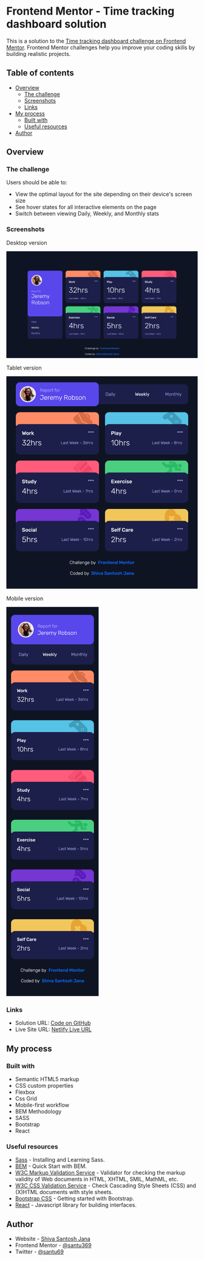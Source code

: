 # Frontend Mentor - Time tracking dashboard solution

This is a solution to the [Time tracking dashboard challenge on Frontend Mentor](https://www.frontendmentor.io/challenges/time-tracking-dashboard-UIQ7167Jw). Frontend Mentor challenges help you improve your coding skills by building realistic projects.

## Table of contents

- [Overview](#overview)
  - [The challenge](#the-challenge)
  - [Screenshots](#screenshots)
  - [Links](#links)
- [My process](#my-process)
  - [Built with](#built-with)
  - [Useful resources](#useful-resources)
- [Author](#author)

## Overview

### The challenge

Users should be able to:

- View the optimal layout for the site depending on their device's screen size
- See hover states for all interactive elements on the page
- Switch between viewing Daily, Weekly, and Monthly stats

### Screenshots

Desktop version

![desktop version](./screenshots/desktop-version.png)

Tablet version

![tablet version](./screenshots/tablet-version.png)

Mobile version

![mobile version](./screenshots/mobile-version.png)

### Links

- Solution URL: [Code on GitHub](https://github.com/santu369/frontendmentor-time-tracking-dashboard)
- Live Site URL: [Netlify Live URL](https://santu369-frontendmentor-time-tracking-dashboard.netlify.app/)

## My process

### Built with

- Semantic HTML5 markup
- CSS custom properties
- Flexbox
- Css Grid
- Mobile-first workflow
- BEM Methodology
- SASS
- Bootstrap
- React

### Useful resources

- [Sass](https://sass-lang.com/) - Installing and Learning Sass.
- [BEM](https://en.bem.info/methodology/quick-start/) - Quick Start with BEM.
- [W3C Markup Validation Service](https://validator.w3.org/) - Validator for checking the markup validity of Web documents in HTML, XHTML, SMIL, MathML, etc.
- [W3C CSS Validation Service](https://jigsaw.w3.org/css-validator/) - Check Cascading Style Sheets (CSS) and (X)HTML documents with style sheets.
- [Bootstrap CSS](https://getbootstrap.com/docs/5.0/getting-started/introduction/) - Getting started with Bootstrap.
- [React](https://reactjs.org/) - Javascript library for building interfaces.

## Author

- Website - [Shiva Santosh Jana](https://santu369.github.io/FreeCodeCamp-PersonalPortfolioWebpage)
- Frontend Mentor - [@santu369](https://www.frontendmentor.io/profile/santu369)
- Twitter - [@santu69](https://www.twitter.com/santu69)
